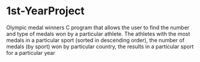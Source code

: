 # 1st-YearProject
Olympic medal winners C program that allows the user to find the number and type of medals won by a particular athlete. The athletes with the most medals in a particular sport (sorted in descending order), the number of medals (by sport) won by particular country, the results in a particular sport for a particular year
